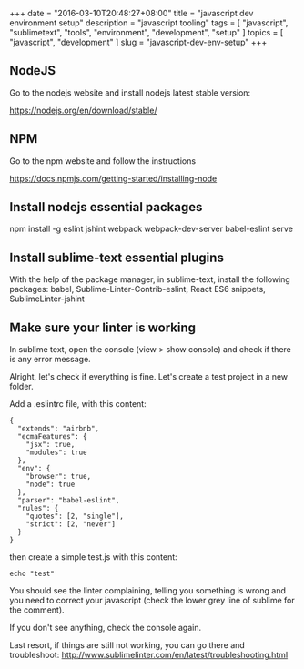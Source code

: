 +++
date = "2016-03-10T20:48:27+08:00"
title = "javascript dev environment setup"
description = "javascript tooling"
tags = [ "javascript", "sublimetext", "tools", "environment", "development", "setup" ]
topics = [ "javascript", "development" ]
slug = "javascript-dev-env-setup"
+++

## NodeJS

Go to the nodejs website and install nodejs latest stable version:

https://nodejs.org/en/download/stable/

## NPM

Go to the npm website and follow the instructions

https://docs.npmjs.com/getting-started/installing-node

## Install nodejs essential packages

npm install -g eslint jshint webpack webpack-dev-server babel-eslint serve 

## Install sublime-text essential plugins

With the help of the package manager, in sublime-text, install the following packages: babel, Sublime-Linter-Contrib-eslint, React ES6 snippets, SublimeLinter-jshint

## Make sure your linter is working

In sublime text, open the console (view > show console) and check if there is any error message.

Alright, let's check if everything is fine. Let's create a test project in a new folder.

Add a .eslintrc file, with this content: 

```
{
  "extends": "airbnb",
  "ecmaFeatures": {
    "jsx": true,
    "modules": true
  },
  "env": {
    "browser": true,
    "node": true
  },
  "parser": "babel-eslint",
  "rules": {
    "quotes": [2, "single"],
    "strict": [2, "never"]
  }
}
```

then create a simple test.js with this content:

```
echo "test"
```

You should see the linter complaining, telling you something is wrong and you need to correct your javascript (check the lower grey line of sublime for the comment).

If you don't see anything, check the console again.

Last resort, if things are still not working, you can go there and troubleshoot: http://www.sublimelinter.com/en/latest/troubleshooting.html